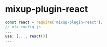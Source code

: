 # mixup-plugin-react

```javascript
const react = require('mixup-plugin-react');
// mix.config.js
...
use: [..., react()]
...
```